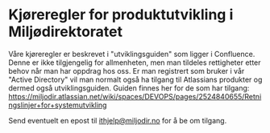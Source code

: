 # Kjøreregler for produktutvikling i Miljødirektoratet

Våre kjøreregler er beskrevet i "utviklingsguiden" som ligger i Confluence. Denne er ikke tilgjengelig for allmenheten, men man tildeles rettigheter etter behov når man har oppdrag hos oss. Er man registrert som bruker i vår "Active Directory" vil man normalt også ha tilgang til Atlassians produkter og dermed også utviklingsguiden. 
Guiden finnes her for de som har tilgang: https://miljodir.atlassian.net/wiki/spaces/DEVOPS/pages/2524840655/Retningslinjer+for+systemutvikling

Send eventuelt en epost til ithjelp@miljodir.no for å be om tilgang.
